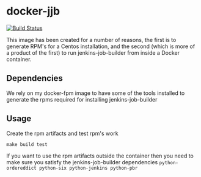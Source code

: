 # docker-jjb

[![Build Status](https://travis-ci.org/rowancarr/docker-jjb.svg?branch=master)](https://travis-ci.org/rowancarr/docker-jjb)

This image has been created for a number of reasons, the first is to generate RPM's for a Centos installation, and the second (which is more of a product of the first) to run jenkins-job-builder from inside a Docker container.

## Dependencies
We rely on my docker-fpm image to have some of the tools installed to generate the rpms required for installing jenkins-job-builder

## Usage

Create the rpm artifacts and test rpm's work
```
make build test
```

If you want to use the rpm artifacts outside the container then you need to make sure you satisfy the jenkins-job-builder dependencies `python-ordereddict python-six python-jenkins python-pbr`
